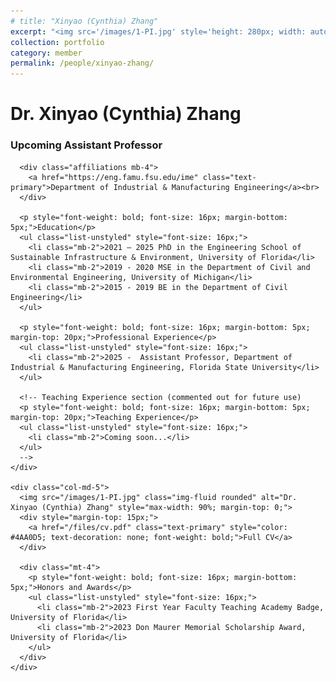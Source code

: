 ```yaml
---
# title: "Xinyao (Cynthia) Zhang"
excerpt: "<img src='/images/1-PI.jpg' style='height: 280px; width: auto;'><br/>Upcoming Assistant<br/>Professor in Industrial &<br/>Manufacturing Engineering"
collection: portfolio
category: member
permalink: /people/xinyao-zhang/
---
```


<div class="container">
  <div class="row">
    <div class="col-md-7">
      <h1>Dr. Xinyao (Cynthia) Zhang</h1>
      <h3>Upcoming Assistant Professor</h3>
      
      <div class="affiliations mb-4">
        <a href="https://eng.famu.fsu.edu/ime" class="text-primary">Department of Industrial & Manufacturing Engineering</a><br>
      </div>
      
      <p style="font-weight: bold; font-size: 16px; margin-bottom: 5px;">Education</p>
      <ul class="list-unstyled" style="font-size: 16px;">
        <li class="mb-2">2021 – 2025 PhD in the Engineering School of Sustainable Infrastructure & Environment, University of Florida</li>
        <li class="mb-2">2019 - 2020 MSE in the Department of Civil and Environmental Engineering, University of Michigan</li>
        <li class="mb-2">2015 - 2019 BE in the Department of Civil Engineering</li>
      </ul>
      
      <p style="font-weight: bold; font-size: 16px; margin-bottom: 5px; margin-top: 20px;">Professional Experience</p>
      <ul class="list-unstyled" style="font-size: 16px;">
        <li class="mb-2">2025 -  Assistant Professor, Department of Industrial & Manufacturing Engineering, Florida State University</li>
      </ul>

      <!-- Teaching Experience section (commented out for future use)
      <p style="font-weight: bold; font-size: 16px; margin-bottom: 5px; margin-top: 20px;">Teaching Experience</p>
      <ul class="list-unstyled" style="font-size: 16px;">
        <li class="mb-2">Coming soon...</li>
      </ul>
      -->
    </div>
    
    <div class="col-md-5">
      <img src="/images/1-PI.jpg" class="img-fluid rounded" alt="Dr. Xinyao (Cynthia) Zhang" style="max-width: 90%; margin-top: 0;">
      <div style="margin-top: 15px;">
        <a href="/files/cv.pdf" class="text-primary" style="color: #4AA0D5; text-decoration: none; font-weight: bold;">Full CV</a>
      </div>
      
      <div class="mt-4">
        <p style="font-weight: bold; font-size: 16px; margin-bottom: 5px;">Honors and Awards</p>
        <ul class="list-unstyled" style="font-size: 16px;">
          <li class="mb-2">2023 First Year Faculty Teaching Academy Badge, University of Florida</li>
          <li class="mb-2">2023 Don Maurer Memorial Scholarship Award, University of Florida</li>
        </ul>
      </div>
    </div>
  </div>
</div>
